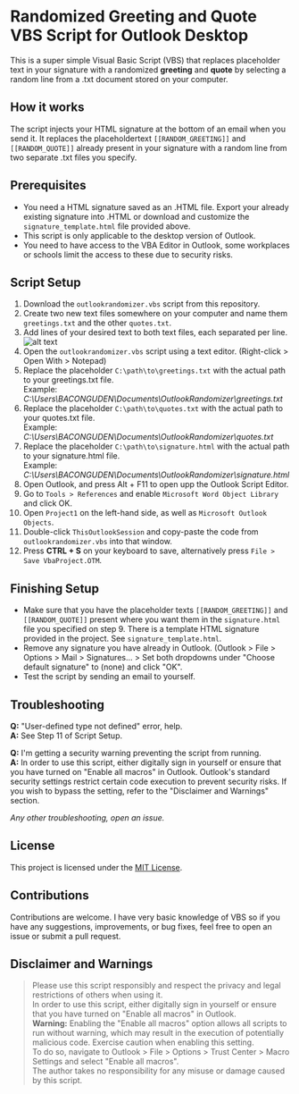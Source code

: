 # Randomized Greeting and Quote VBS Script for Outlook Desktop
This is a super simple Visual Basic Script (VBS) that replaces placeholder text in your signature with a randomized **greeting** and **quote** by selecting a random line from a .txt document stored on your computer. 

## How it works
The script injects your HTML signature at the bottom of an email when you send it.
It replaces the placeholdertext `[[RANDOM_GREETING]]` and `[[RANDOM_QUOTE]]` already present in your signature with a random line from two separate .txt files you specify.

## Prerequisites
- You need a HTML signature saved as an .HTML file. Export your already existing signature into .HTML or download and customize the `signature_template.html` file provided above.
- This script is only applicable to the desktop version of Outlook.
- You need to have access to the VBA Editor in Outlook, some workplaces or schools limit the access to these due to security risks.

## Script Setup
1. Download the `outlookrandomizer.vbs` script from this repository.
2. Create two new text files somewhere on your computer and name them `greetings.txt` and the other `quotes.txt`.
3. Add lines of your desired text to both text files, each separated per line.   
![alt text](https://i.imgur.com/wMfMj8G.png)
5. Open the `outlookrandomizer.vbs` script using a text editor. (Right-click > Open With > Notepad)
6. Replace the placeholder `C:\path\to\greetings.txt` with the actual path to your greetings.txt file.    
Example: *C:\Users\BACONGUDEN\Documents\OutlookRandomizer\greetings.txt*   
8. Replace the placeholder `C:\path\to\quotes.txt` with the actual path to your quotes.txt file.    
Example: *C:\Users\BACONGUDEN\Documents\OutlookRandomizer\quotes.txt*   
9. Replace the placeholder `C:\path\to\signature.html` with the actual path to your signature.html file.    
Example: *C:\Users\BACONGUDEN\Documents\OutlookRandomizer\signature.html*   
10. Open Outlook, and press Alt + F11 to open upp the Outlook Script Editor.
11. Go to `Tools > References` and enable `Microsoft Word Object Library` and click OK.
12. Open `Project1` on the left-hand side, as well as `Microsoft Outlook Objects`.
13. Double-click `ThisOutlookSession` and copy-paste the code from `outlookrandomizer.vbs` into that window.
14. Press **CTRL + S** on your keyboard to save, alternatively press `File > Save VbaProject.OTM`.

## Finishing Setup
- Make sure that you have the placeholder texts `[[RANDOM_GREETING]]` and `[[RANDOM_QUOTE]]` present where you want them in the `signature.html` file you specified on step 9. There is a template HTML signature provided in the project. See `signature_template.html`.
- Remove any signature you have already in Outlook. (Outlook > File > Options > Mail > Signatures... > Set both dropdowns under "Choose default signature" to (none) and click "OK".
- Test the script by sending an email to yourself.

## Troubleshooting
**Q:** "User-defined type not defined" error, help.    
**A:** See Step 11 of Script Setup.

**Q:** I'm getting a security warning preventing the script from running.  
**A:** In order to use this script, either digitally sign in yourself or ensure that you have turned on "Enable all macros" in Outlook. Outlook's standard security settings restrict certain code execution to prevent security risks. If you wish to bypass the setting, refer to the "Disclaimer and Warnings" section.

*Any other troubleshooting, open an issue.*

## License
This project is licensed under the [MIT License](https://pastebin.com/yxBL3p16).

## Contributions
Contributions are welcome. I have very basic knowledge of VBS so if you have any suggestions, improvements, or bug fixes, feel free to open an issue or submit a pull request.

## Disclaimer and Warnings
> Please use this script responsibly and respect the privacy and legal restrictions of others when using it.    
> In order to use this script, either digitally sign in yourself or ensure that you have turned on "Enable all macros" in Outlook.    
> **Warning:** Enabling the "Enable all macros" option allows all scripts to run without warning, which may result in the execution of potentially malicious code. Exercise caution when enabling this setting.    
> To do so, navigate to Outlook > File > Options > Trust Center > Macro Settings and select "Enable all macros".    
> The author takes no responsibility for any misuse or damage caused by this script.   

